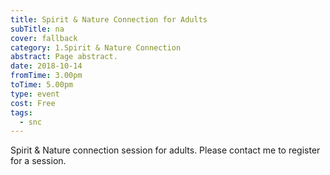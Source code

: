 ```yaml
---
title: Spirit & Nature Connection for Adults
subTitle: na
cover: fallback
category: 1.Spirit & Nature Connection
abstract: Page abstract.
date: 2018-10-14
fromTime: 3.00pm
toTime: 5.00pm
type: event
cost: Free
tags:
  - snc
---
```


Spirit & Nature connection session for adults. Please contact me to register for a session.

